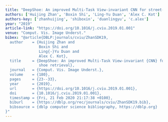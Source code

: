 ```yaml
---
title: "DeepShoe: An improved Multi-Task View-invariant CNN for street-to-shop shoe retrieval"
authors: ['Huijing Zhan', 'Boxin Shi', 'Ling-Yu Duan', 'Alex C. Kot']
authors-key: ['zhanhuijing', 'shiboxin', 'duanlingyu', 'c.alex']
year: "2019"
article-link: "https://doi.org/10.1016/j.cviu.2019.01.001"
venue: "Comput. Vis. Image Underst."
bibex: "@article{DBLP:journals/cviu/ZhanSDK19,
  author    = {Huijing Zhan and
               Boxin Shi and
               Ling{-}Yu Duan and
               Alex C. Kot},
  title     = {DeepShoe: An improved Multi-Task View-invariant {CNN} for street-to-shop
               shoe retrieval},
  journal   = {Comput. Vis. Image Underst.},
  volume    = {180},
  pages     = {23--33},
  year      = {2019},
  url       = {https://doi.org/10.1016/j.cviu.2019.01.001},
  doi       = {10.1016/j.cviu.2019.01.001},
  timestamp = {Fri, 21 Feb 2020 21:17:38 +0100},
  biburl    = {https://dblp.org/rec/journals/cviu/ZhanSDK19.bib},
  bibsource = {dblp computer science bibliography, https://dblp.org}
}"
---
```

